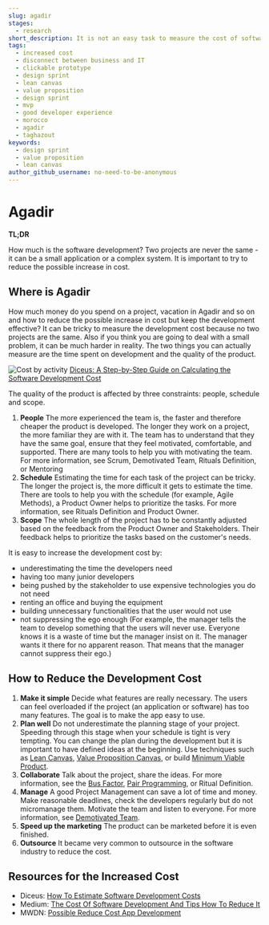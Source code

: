 ```yaml
---
slug: agadir
stages:
  - research
short_description: It is not an easy task to measure the cost of software development. Two projects are never the same, it can be a small application or a complex system. It is important to try to reduce the possible increase in cost.
tags:
  - increased cost
  - disconnect between business and IT
  - clickable prototype
  - design sprint
  - lean canvas
  - value proposition
  - design sprint
  - mvp
  - good developer experience
  - morocco
  - agadir
  - taghazout
keywords:
  - design sprint
  - value proposition
  - lean canvas
author_github_username: no-need-to-be-anonymous
---
```


# Agadir

**TL;DR**

How much is the software development? Two projects are never the same - it can be a small application or a complex system. It is important to try to reduce the possible increase in cost.

## Where is Agadir

How much money do you spend on a project, vacation in Agadir and so on and how to reduce the possible increase in cost but keep the development effective? It can be tricky to measure the development cost because no two projects are the same. Also if you think you are going to deal with a small problem, it can be much harder in reality. The two things you can actually measure are the time spent on development and the quality of the product.

![Cost by activity](/files/cost.png)
[Diceus: A Step-by-Step Guide on Calculating the Software Development Cost](https://diceus.com/how-to-estimate-software-development-costs/)

The quality of the product is affected by three constraints: people, schedule and scope.

1. **People**
   The more experienced the team is, the faster and therefore cheaper the product is developed. The longer they work on a project, the more familiar they are with it. The team has to understand that they have the same goal, ensure that they feel motivated, comfortable, and supported. There are many tools to help you with motivating the team.
   For more information, see Scrum, Demotivated Team, Rituals Definition, or Mentoring
2. **Schedule**
   Estimating the time for each task of the project can be tricky. The longer the project is, the more difficult it gets to estimate the time. There are tools to help you with the schedule (for example, Agile Methods), a Product Owner helps to prioritize the tasks. For more information, see Rituals Definition and Product Owner.
3. **Scope**
   The whole length of the project has to be constantly adjusted based on the feedback from the Product Owner and Stakeholders. Their feedback helps to prioritize the tasks based on the customer's needs.

It is easy to increase the development cost by:

- underestimating the time the developers need
- having too many junior developers
- being pushed by the stakeholder to use expensive technologies you do not need
- renting an office and buying the equipment
- building unnecessary functionalities that the user would not use
- not suppressing the ego enough (For example, the manager tells the team to develop something that the users will never use. Everyone knows it is a waste of time but the manager insist on it. The manager wants it there for no apparent reason. That means that the manager cannot suppress their ego.)

## How to Reduce the Development Cost

1. **Make it simple**
   Decide what features are really necessary. The users can feel overloaded if the project (an application or software) has too many features. The goal is to make the app easy to use.
2. **Plan well**
   Do not underestimate the planning stage of your project. Speeding through this stage when your schedule is tight is very tempting. You can change the plan during the development but it is important to have defined ideas at the beginning.
   Use techniques such as [Lean Canvas](/practices/lean-canvas), [Value Proposition Canvas](/practices/value-proposition), or build [Minimum Viable Product](/practices/minimum-viable-product).
3. **Collaborate**
   Talk about the project, share the ideas.
   For more information, see the [Bus Factor](/practices/bus-factor), [Pair Programming](/practices/pair-programming), or Ritual Definition.
4. **Manage**
   A good Project Management can save a lot of time and money. Make reasonable deadlines, check the developers regularly but do not micromanage them. Motivate the team and listen to everyone.
   For more information, see [Demotivated Team](/problems/demotivated-team).
5. **Speed up the marketing**
   The product can be marketed before it is even finished.
6. **Outsource**
   It became very common to outsource in the software industry to reduce the cost.

## Resources for the Increased Cost

- Diceus: [How To Estimate Software Development Costs](https://diceus.com/how-to-estimate-software-development-costs/)
- Medium: [The Cost Of Software Development And Tips How To Reduce It](https://medium.com/grand-parade/the-cost-of-software-development-and-tips-how-to-reduce-it-60ba44e85948)
- MWDN: [Possible Reduce Cost App Development](https://mwdn.com/possible-reduce-cost-app-development/)

